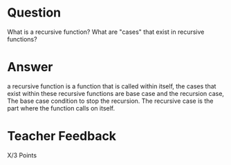 # Question

What is a recursive function? What are "cases" that exist in recursive functions?

# Answer
a recursive function is a function that is called within itself, the cases that exist within these recursive functions are base case and the recursion case, The base case condition to stop the recursion. The recursive case is the part where the function calls on itself.

# Teacher Feedback

X/3 Points